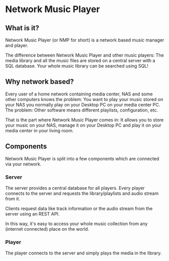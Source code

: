 # Network Music Player

## What is it?

Network Music Player (or NMP for short) is a network based music manager and player.

The difference between Network Music Player and other music players: The media library and all the music files are stored on a central server with a SQL database. Your whole music library can be searched using SQL!

## Why network based?

Every user of a home network containing media center, NAS and some other computers knows the problem: You want to play your music stored on your NAS you normally play on your Desktop PC on your media center PC. The problem: Other software means different playlists, configuration, etc.

That is the part where Network Music Player comes in: It allows you to store your music on your NAS, manage it on your Desktop PC and play it on your media center in your living room.

## Components

Network Music Player is split into a few components which are connected via your network.

### Server

The server provides a central database for all players. Every player connects to the server and requests the library/playlists and audio stream from it.

Clients request data like track information or the audio stream from the server using an REST API.

In this way, it's easy to access your whole music collection from any (internet connected) place on the world.

### Player

The player connects to the server and simply plays the media in the library.
